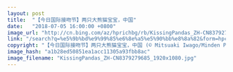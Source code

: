 ```yaml
---
layout: post
title:  "【今日国际接吻节】两只大熊猫宝宝，中国"
date:   "2018-07-05 16:00:00 +0800"
image_url: "http://cn.bing.com/az/hprichbg/rb/KissingPandas_ZH-CN8379279685_1920x1080.jpg"
link: "/search?q=%e5%9b%bd%e9%99%85%e6%8e%a5%e5%90%bb%e8%8a%82&form=hpcapt&mkt=zh-cn"
copyright: "【今日国际接吻节】两只大熊猫宝宝，中国 (© Mitsuaki Iwago/Minden Pictures)"
image_hash: "a1b28ed50851ea1acc11305a93fbb8ac"
image_filename: "KissingPandas_ZH-CN8379279685_1920x1080.jpg"
---
```

